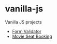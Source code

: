 # vanilla-js

Vanilla JS projects

- [Form Validator](https://formvalidator1.netlify.app/ "preview")
- [Movie Seat Booking](https://movieseatapp.netlify.app/ "preview")
